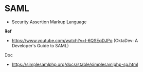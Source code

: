 # SAML 
- Security Assertion Markup Language

**Ref**  
- https://www.youtube.com/watch?v=l-6QSEqDJPo (OktaDev: A Developer's Guide to SAML)

Doc
- https://simplesamlphp.org/docs/stable/simplesamlphp-sp.html